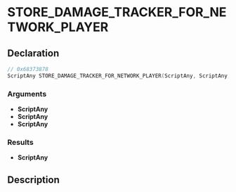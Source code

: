 # STORE_DAMAGE_TRACKER_FOR_NETWORK_PLAYER

## Declaration
```cpp
// 0x68373878
ScriptAny STORE_DAMAGE_TRACKER_FOR_NETWORK_PLAYER(ScriptAny, ScriptAny, ScriptAny);
```

### Arguments
- **ScriptAny**
- **ScriptAny**
- **ScriptAny**

### Results
- **ScriptAny**

## Description
